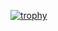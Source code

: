 [![trophy](https://github-profile-trophy.vercel.app/?username=malasaur)](https://github.com/ryo-ma/github-profile-trophy)
